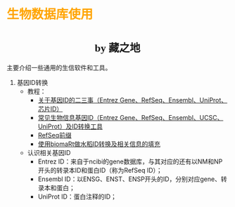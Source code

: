 # <font face="仿宋" color=orange>生物数据库使用</font>
#  <center><font face="楷体" size=5>by 藏之地</font></center>
主要介绍一些通用的生信软件和工具。
1. 基因ID转换
    - 教程：
        - [关于基因ID的二三事（Entrez Gene、RefSeq、Ensembl、UniProt、芯片ID）](https://zhuanlan.zhihu.com/p/148446919)
        - [常见生物信息基因ID（Entrez Gene、RefSeq、Ensembl、UCSC、UniProt）及ID转换工具](https://cloud.tencent.com/developer/article/1638291)
        - [RefSeq前缀](https://www.plob.org/article/3711.html)
        - [使用biomaRt做水稻ID转换及相关信息的填充](https://www.jianshu.com/p/480c46ec1629)
    - 认识相关基因ID
        - Entrez ID：来自于ncibi的gene数据库，与其对应的还有以NM和NP开头的转录本ID和蛋白ID（称为RefSeq ID）；
        - Ensembl ID：以ENSG、ENST、ENSP开头的ID，分别对应gene、转录本和蛋白；
        - UniProt ID：蛋白注释的ID；